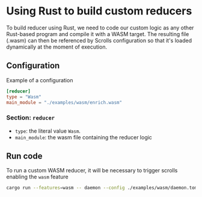 # Using Rust to build custom reducers

To build reducer using Rust, we need to code our custom logic as any other Rust-based program and compile it with a WASM target. The resulting file (.wasm) can then be referenced by Scrolls configuration so that it's loaded dynamically at the moment of execution.

## Configuration

Example of a configuration

```toml
[reducer]
type = "Wasm"
main_module = "./examples/wasm/enrich.wasm"
```

### Section: `reducer`

- `type`: the literal value `Wasm`.
- `main_module`: the wasm file containing the reducer logic


## Run code

To run a custom WASM reducer, it will be necessary to trigger scrolls enabling the  `wasm` feature

```sh
cargo run --features=wasm -- daemon --config ./examples/wasm/daemon.toml
```
